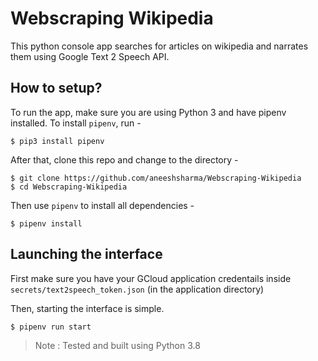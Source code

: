 # Webscraping Wikipedia

This python console app searches for articles on wikipedia and narrates them using Google Text 2 Speech API.

## How to setup?

To run the app, make sure you are using Python 3 and have pipenv installed. To install `pipenv`, run -

```
$ pip3 install pipenv
```

After that, clone this repo and change to the directory -

```
$ git clone https://github.com/aneeshsharma/Webscraping-Wikipedia
$ cd Webscraping-Wikipedia
```

Then use `pipenv` to install all dependencies -

```
$ pipenv install
```

## Launching the interface

First make sure you have your GCloud application credentails inside `secrets/text2speech_token.json` (in the application directory)

Then, starting the interface is simple.

```
$ pipenv run start
```

> Note : Tested and built using Python 3.8
